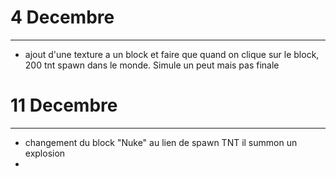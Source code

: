 # 4 Decembre
***
* ajout d'une texture a un block et faire que quand on clique sur le block, 200 tnt spawn dans le monde. Simule un peut mais pas finale


# 11 Decembre
***
* changement du block "Nuke" au lien de spawn TNT il summon un explosion
* 